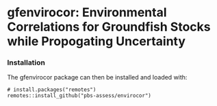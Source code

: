 # gfenvirocor: Environmental Correlations for Groundfish Stocks while Propogating Uncertainty

### Installation

The gfenvirocor package can then be installed and loaded with:

```
# install.packages("remotes")
remotes::install_github("pbs-assess/envirocor")
```
